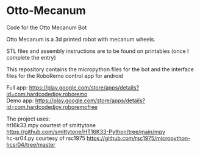 # Otto-Mecanum
Code for the Otto Mecanum Bot

Otto Mecanum is a 3d printed robot with mecanum wheels.

STL files and assembly instructions are to be found on printables (once I complete the entry)

This repository contains the micropython files for the bot and the interface files for the RoboRemo control app for android

Full app: https://play.google.com/store/apps/details?id=com.hardcodedjoy.roboremo  
Demo app: https://play.google.com/store/apps/details?id=com.hardcodedjoy.roboremofree  

The project uses:  
ht16k33.mpy courtest of smittytone https://github.com/smittytone/HT16K33-Python/tree/main/mpy  
hc-sr04.py courtesy of rsc1975 https://github.com/rsc1975/micropython-hcsr04/tree/master
